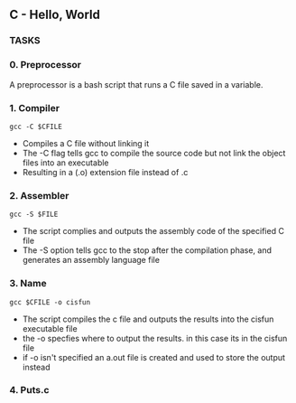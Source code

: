 ## C - Hello, World

### TASKS
### 0. Preprocessor
A preprocessor is a bash script that runs a C file saved in a variable. 

### 1. Compiler
```
gcc -C $CFILE 
```
- Compiles a C file without linking it
- The -C flag tells gcc to compile the source code but not link the object files into an executable
- Resulting in a (.o) extension file instead of .c

### 2. Assembler

```
gcc -S $FILE
```
- The script complies and outputs the assembly code of the specified C file
- The -S option tells gcc to the stop after the compilation phase, and generates an assembly language file

### 3. Name

```
gcc $CFILE -o cisfun
``` 
- The script compiles the c file and outputs the results into the cisfun executable file
- the -o specfies where to output the results. in this case its in the cisfun file
- if -o isn't specified an a.out file is created and used to store the output instead

### 4. Puts.c
